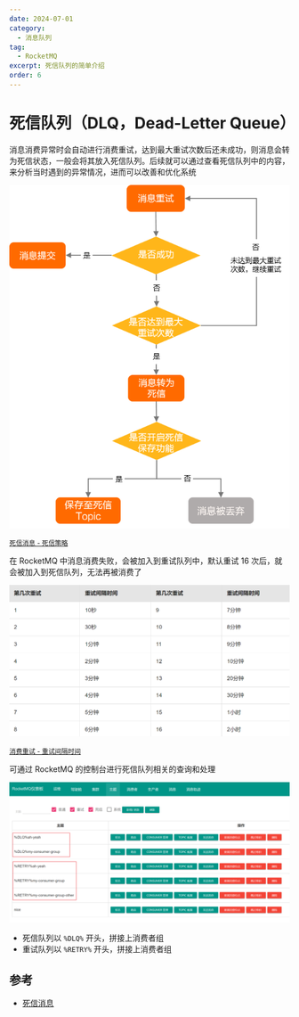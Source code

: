 ```yaml
---
date: 2024-07-01
category:
  - 消息队列
tag:
  - RocketMQ
excerpt: 死信队列的简单介绍
order: 6
---
```


# 死信队列（DLQ，Dead-Letter Queue）

消息消费异常时会自动进行消费重试，达到最大重试次数后还未成功，则消息会转为死信状态，一般会将其放入死信队列。后续就可以通过查看死信队列中的内容，来分析当时遇到的异常情况，进而可以改善和优化系统

![](./md.assets/dlq.png)

<small>[死信消息 - 死信策略](https://help.aliyun.com/zh/apsaramq-for-rocketmq/cloud-message-queue-rocketmq-5-x-series/developer-reference/dead-letter-messages)</small>

在 RocketMQ 中消息消费失败，会被加入到重试队列中，默认重试 16 次后，就会被加入到死信队列，无法再被消费了

![](./md.assets/retry_level.png)

<small>[消费重试 - 重试间隔时间](https://help.aliyun.com/zh/apsaramq-for-rocketmq/cloud-message-queue-rocketmq-5-x-series/developer-reference/consumption-retries)</small>

可通过 RocketMQ 的控制台进行死信队列相关的查询和处理

![](./md.assets/dlq_retry.png)

- 死信队列以 `%DLQ%` 开头，拼接上消费者组
- 重试队列以 `%RETRY%` 开头，拼接上消费者组

## 参考

- [死信消息](https://help.aliyun.com/zh/apsaramq-for-rocketmq/cloud-message-queue-rocketmq-5-x-series/developer-reference/dead-letter-messages)
